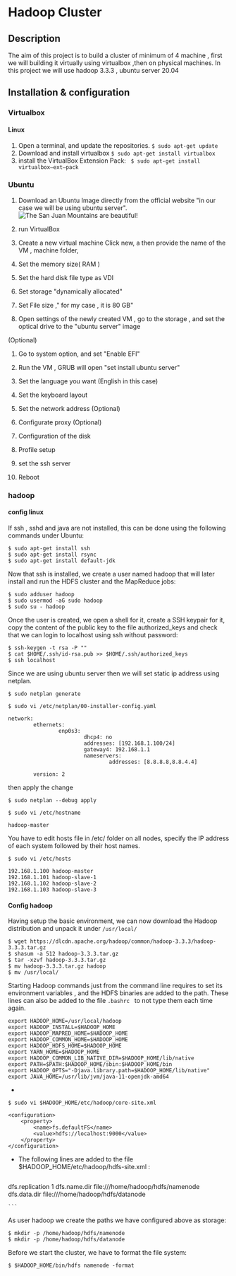 # Hadoop Cluster
## Description 
The aim of this project is to build a cluster of minimum of 4 machine , first we will building it virtually using virtualbox ,then on physical machines.
In this project we will use hadoop 3.3.3 , ubuntu server 20.04 


## Installation  & configuration 
### Virtualbox
#### Linux
1. Open a terminal, and update the repositories.
``$ sudo apt-get update  ``
1. Download and install virtualbox
``$ sudo apt-get install virtualbox ``
1.  install the VirtualBox Extension Pack:
`` $ sudo apt-get install virtualbox—ext–pack``
### Ubuntu
1. Download an Ubuntu Image directly from the official website "in our case we will be using ubuntu server".
![The San Juan Mountains are beautiful!](/assets/images/san-juan-mountains.jpg "San Juan Mountains")

1. run VirtualBox

1. Create a new virtual machine
Click new, a then provide the name of the VM , machine folder,

1. Set the memory size( RAM )

1. Set the hard disk file type as VDI 

1. Set storage "dynamically allocated"

1. Set File size ," for my case , it is 80 GB"

1. Open settings of the newly created VM , go to the storage , and set the optical drive to the "ubuntu server" image 

(Optional)
1. Go to system option, and set "Enable EFI"


1. Run the VM , GRUB will open "set install ubuntu server"


1. Set the language you want (English in this case)

1. Set the keyboard layout

1. Set the network address (Optional)

1. Configurate proxy (Optional)

1. Configuration of the disk

1. Profile setup

1. set the ssh server 


1. Reboot 

### hadoop
#### config linux
If ssh , sshd and java are not installed, this can be done using the following commands under Ubuntu:

```
$ sudo apt-get install ssh
$ sudo apt-get install rsync
$ sudo apt-get install default-jdk 
```

Now that ssh is installed, we create a user named hadoop that will later install and run the HDFS cluster and the MapReduce jobs:

```
$ sudo adduser hadoop
$ sudo usermod -aG sudo hadoop
$ sudo su - hadoop
```

Once the user is created, we open a shell for it, create a SSH keypair for it, copy the content of the public key to the file authorized_keys and check that we can login to localhost using ssh without password:

```
$ ssh-keygen -t rsa -P ""
$ cat $HOME/.ssh/id-rsa.pub >> $HOME/.ssh/authorized_keys
$ ssh localhost
```


Since we are using ubuntu server then we will set static ip address using netplan.

```
$ sudo netplan generate
```

```
$ sudo vi /etc/netplan/00-installer-config.yaml
```

```
network:
        ethernets:
                enp0s3:
                        dhcp4: no
                        addresses: [192.168.1.100/24]
                        gateway4: 192.168.1.1
                        nameservers:
                                addresses: [8.8.8.8,8.8.4.4]

        version: 2

```
then apply the change 
```
$ sudo netplan --debug apply
```


```
$ sudo vi /etc/hostname
```

```
hadoop-master
```

You have to edit hosts file in /etc/ folder on all nodes, specify the IP address of each system followed by their host names.

```
$ sudo vi /etc/hosts
```


```
192.168.1.100 hadoop-master
192.168.1.101 hadoop-slave-1
192.168.1.102 hadoop-slave-2
192.168.1.103 hadoop-slave-3
```



#### Config hadoop

Having setup the basic environment, we can now download the Hadoop distribution and unpack it under `/usr/local/`

```
$ wget https://dlcdn.apache.org/hadoop/common/hadoop-3.3.3/hadoop-3.3.3.tar.gz
$ shasum -a 512 hadoop-3.3.3.tar.gz
$ tar -xzvf hadoop-3.3.3.tar.gz
$ mv hadoop-3.3.3.tar.gz hadoop
$ mv /usr/local/
```


Starting Hadoop commands just from the command line requires to set its environment variables , and the HDFS binaries are added to the path.
These lines can also be added to the file `.bashrc ` to not type them each time again.

```
export HADOOP_HOME=/usr/local/hadoop
export HADOOP_INSTALL=$HADOOP_HOME
export HADOOP_MAPRED_HOME=$HADOOP_HOME
export HADOOP_COMMON_HOME=$HADOOP_HOME
export HADOOP_HDFS_HOME=$HADOOP_HOME
export YARN_HOME=$HADOOP_HOME
export HADOOP_COMMON_LIB_NATIVE_DIR=$HADOOP_HOME/lib/native
export PATH=$PATH:$HADOOP_HOME/sbin:$HADOOP_HOME/bin
export HADOOP_OPTS="-Djava.library.path=$HADOOP_HOME/lib/native"
export JAVA_HOME=/usr/lib/jvm/java-11-openjdk-amd64
```

- 

```
$ sudo vi $HADOOP_HOME/etc/hadoop/core-site.xml

```

```
<configuration>
    <property>
        <name>fs.defaultFS</name>
        <value>hdfs://localhost:9000</value>
    </property>
</configuration>

```

- The following lines are added to the file $HADOOP_HOME/etc/hadoop/hdfs-site.xml : 

    ```
    
<configuration>
   <property>
      <name>dfs.replication</name>
      <value>1</value>
   </property>

   <property>
      <name>dfs.name.dir</name>
      <value>file:///home/hadoop/hdfs/namenode</value>
   </property>

   <property>
      <name>dfs.data.dir</name>
      <value>file:///home/hadoop/hdfs/datanode</value>
   </property>
</configuration>

    ```
 As user hadoop we create the paths we have configured above as storage:

 ```
 $ mkdir -p /home/hadoop/hdfs/namenode
 $ mkdir -p /home/hadoop/hdfs/datanode
 ```
Before we start the cluster, we have to format the file system:

```
$ $HADOOP_HOME/bin/hdfs namenode -format
```
